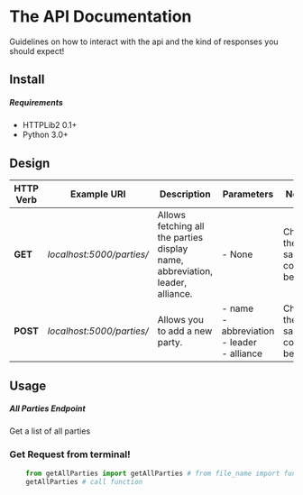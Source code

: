 The API Documentation
==================

Guidelines on how to interact with the api and the kind of responses you should expect!

Install
-------

##### Requirements

- HTTPLib2 0.1+
- Python 3.0+


Design
-----

HTTP Verb | Example URI | Description | Parameters | Notes
------------ | ------------- | ------------- | ------------- | -------------
**GET** | *localhost:5000/parties/* | Allows fetching all the parties display name, abbreviation, leader, alliance. | - None | Check the sample code. <br> below.
**POST** | *localhost:5000/parties/* | Allows you to add a new party. | - name <br> - abbreviation <br> - leader <br> - alliance | Check the sample code. <br> below.



Usage
-----

##### All Parties Endpoint

Get a list of all parties

### Get Request from terminal!

``` python
    from getAllParties import getAllParties # from file_name import function_name
    getAllParties # call function
```




